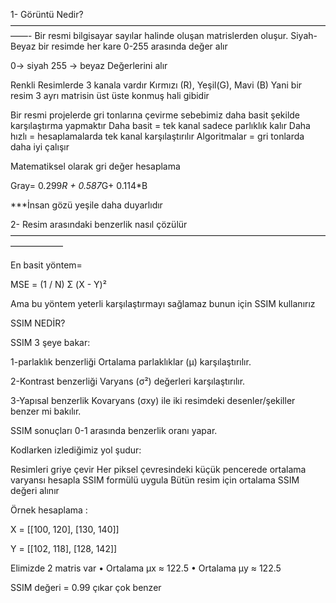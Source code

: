 1- Görüntü Nedir?
——————————————————————————————————————-
Bir resmi bilgisayar sayılar halinde oluşan matrislerden oluşur.
Siyah-Beyaz bir resimde her kare 0-255 arasında değer alır

0-> siyah
255 -> beyaz
Değerlerini alır

Renkli Resimlerde 3 kanala vardır
Kırmızı (R), Yeşil(G), Mavi (B)
Yani bir resim 3 ayrı matrisin üst üste konmuş hali gibidir

Bir resmi projelerde gri tonlarına çevirme sebebimiz daha basit şekilde karşılaştırma yapmaktır
Daha basit = tek kanal sadece parlıklık kalır
Daha hızlı = hesaplamalarda tek kanal karşılaştırılır
Algoritmalar = gri tonlarda daha iyi çalışır


Matematiksel olarak gri değer hesaplama 


Gray= 0.299*R + 0.587*G+ 0.114*B


***İnsan gözü yeşile daha duyarlıdır

2- Resim arasındaki benzerlik nasıl çözülür
——————————————————————————————————————————

En basit yöntem=


MSE = (1 / N) Σ (X - Y)²

Ama bu yöntem yeterli karşılaştırmayı sağlamaz bunun için SSIM kullanırız

SSIM NEDİR?

SSIM 3 şeye bakar:

1-parlaklık benzerliği
	Ortalama parlaklıklar (µ) karşılaştırılır.

2-Kontrast benzerliği 
	Varyans (σ²) değerleri karşılaştırılır.

3-Yapısal benzerlik 
	Kovaryans (σxy) ile iki resimdeki desenler/şekiller benzer mi bakılır.










SSIM sonuçları 0-1 arasında benzerlik oranı yapar.

Kodlarken izlediğimiz yol şudur:

Resimleri griye çevir
Her piksel çevresindeki küçük pencerede ortalama varyansı hesapla
SSIM formülü uygula
Bütün resim için ortalama SSIM değeri alınır


Örnek hesaplama :

X = [[100, 120],
     [130, 140]]

Y = [[102, 118],
     [128, 142]] 
 

Elimizde 2 matris var 
	•	Ortalama µx ≈ 122.5
	•	Ortalama µy ≈ 122.5

SSIM değeri = 0.99 çıkar çok benzer


